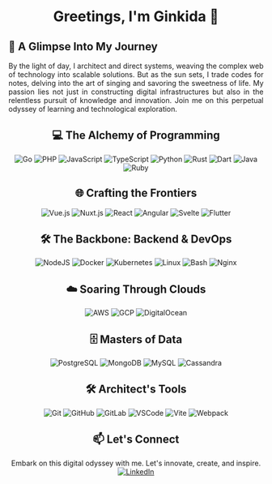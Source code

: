 <div align="center">

# Greetings, I'm Ginkida 👋

</div>

<div align="justify">

## 🚀 A Glimpse Into My Journey
By the light of day, I architect and direct systems, weaving the complex web of technology into scalable solutions. But as the sun sets, I trade codes for notes, delving into the art of singing and savoring the sweetness of life. My passion lies not just in constructing digital infrastructures but also in the relentless pursuit of knowledge and innovation. Join me on this perpetual odyssey of learning and technological exploration.

</div>

<div align="center">

## 💻 The Alchemy of Programming
![Go](https://skillicons.dev/icons?i=go&theme=dark) 
![PHP](https://skillicons.dev/icons?i=php&theme=dark) 
![JavaScript](https://skillicons.dev/icons?i=javascript&theme=dark) 
![TypeScript](https://skillicons.dev/icons?i=typescript&theme=dark) 
![Python](https://skillicons.dev/icons?i=python&theme=dark) 
![Rust](https://skillicons.dev/icons?i=rust&theme=dark) 
![Dart](https://skillicons.dev/icons?i=dart&theme=dark) 
![Java](https://skillicons.dev/icons?i=java&theme=dark) 
![Ruby](https://skillicons.dev/icons?i=ruby&theme=dark)

## 🌐 Crafting the Frontiers
![Vue.js](https://skillicons.dev/icons?i=vuejs&theme=dark) 
![Nuxt.js](https://skillicons.dev/icons?i=nuxtjs&theme=dark) 
![React](https://skillicons.dev/icons?i=react&theme=dark) 
![Angular](https://skillicons.dev/icons?i=angular&theme=dark) 
![Svelte](https://skillicons.dev/icons?i=svelte&theme=dark) 
![Flutter](https://skillicons.dev/icons?i=flutter&theme=dark)

## 🛠 The Backbone: Backend & DevOps
![NodeJS](https://skillicons.dev/icons?i=nodejs&theme=dark) 
![Docker](https://skillicons.dev/icons?i=docker&theme=dark) 
![Kubernetes](https://skillicons.dev/icons?i=kubernetes&theme=dark) 
![Linux](https://skillicons.dev/icons?i=linux&theme=dark) 
![Bash](https://skillicons.dev/icons?i=bash&theme=dark) 
![Nginx](https://skillicons.dev/icons?i=nginx&theme=dark)

## ☁️ Soaring Through Clouds
![AWS](https://skillicons.dev/icons?i=aws&theme=dark) 
![GCP](https://skillicons.dev/icons?i=gcp&theme=dark) 
![DigitalOcean](https://skillicons.dev/icons?i=digitalocean&theme=dark)

## 🗄️ Masters of Data
![PostgreSQL](https://skillicons.dev/icons?i=postgresql&theme=dark) 
![MongoDB](https://skillicons.dev/icons?i=mongodb&theme=dark) 
![MySQL](https://skillicons.dev/icons?i=mysql&theme=dark) 
![Cassandra](https://skillicons.dev/icons?i=cassandra&theme=dark)

## 🛠️ Architect's Tools
![Git](https://skillicons.dev/icons?i=git&theme=dark) 
![GitHub](https://skillicons.dev/icons?i=github&theme=dark) 
![GitLab](https://skillicons.dev/icons?i=gitlab&theme=dark) 
![VSCode](https://skillicons.dev/icons?i=vscode&theme=dark) 
![Vite](https://skillicons.dev/icons?i=vite&theme=dark) 
![Webpack](https://skillicons.dev/icons?i=webpack&theme=dark)

</div>

<div align="center">

## 📫 Let's Connect
Embark on this digital odyssey with me. Let's innovate, create, and inspire. 
[![LinkedIn](https://skillicons.dev/icons?i=linkedin&theme=dark)](https://www.linkedin.com/in/sungat-arynov)

</div>
